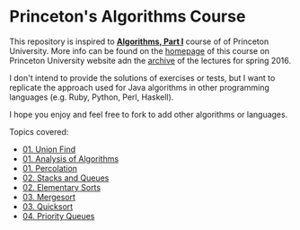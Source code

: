 # Princeton's Algorithms Course

This repository is inspired to [**Algorithms, Part I**](https://www.coursera.org/course/algs4partI) course of of Princeton University. More info can be found on the [homepage](http://algs4.cs.princeton.edu/home/) of this course on Princeton University website adn the [archive](http://www.cs.princeton.edu/courses/archive/spring16/cos226/lectures.php) of the lectures for spring 2016.

I don't intend to provide the solutions of exercises or tests, but I want to replicate the approach used for Java algorithms in other programming languages (e.g. Ruby, Python, Perl, Haskell).

I hope you enjoy and feel free to fork to add other algorithms or languages.

Topics covered:
- [01. Union Find](week_1/union_find/)
- [01. Analysis of Algorithms](week_1/analysis_of_algorithms/)
- [01. Percolation](week_1/percolation/)
- [02. Stacks and Queues](week_2/stack_queues/)
- [02. Elementary Sorts](week_2/elementary_sorts/)
- [03. Mergesort](week_3/mergesort/)
- [03. Quicksort](week_3/quicksort/)
- [04. Priority Queues](week_4/priority_queues/)
